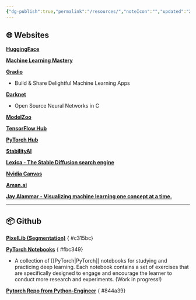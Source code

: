 ```yaml
---
{"dg-publish":true,"permalink":"/resources/","noteIcon":"","updated":"2024-05-22T13:58:48.509+05:30"}
---
```



## 🌐 Websites

[**HuggingFace**](https://huggingface.co/)

[**Machine Learning Mastery**](https://machinelearningmastery.com/)

[**Gradio**](https://gradio.app/)
- Build & Share Delightful Machine Learning Apps

[**Darknet**](https://pjreddie.com/darknet/)
- Open Source Neural Networks in C

[**ModelZoo**](https://modelzoo.co/)

[**TensorFlow Hub**](https://tfhub.dev/)

[**PyTorch Hub**](https://pytorch.org/hub/)

[**StabilityAI**](https://stability.ai/)

[**Lexica - The Stable Diffusion search engine**](https://lexica.art/)

[**Nvidia Canvas**](https://www.nvidia.com/en-us/studio/canvas/)

[**Aman.ai**](https://aman.ai/)

[**Jay Alammar - Visualizing machine learning one concept at a time.**](https://jalammar.github.io/)

---

## 📦 Github

[**PixelLib (Segmentation)**](https://github.com/ayoolaolafenwa/PixelLib)
{ #c315bc}


[**PyTorch Notebooks**](https://github.com/dair-ai/pytorch_notebooks)
{ #fbc349}

- A collection of [[PyTorch\|PyTorch]] notebooks for studying and practicing deep learning. Each notebook contains a set of exercises that are specifically designed to engage and encourage the learner to conduct more research and experiments. (Work in progress!)

[**Pytorch Repo from Python-Engineer**](https://github.com/python-engineer/pytorchTutorial)
{ #844a39}

